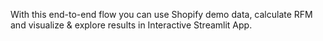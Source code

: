 With this end-to-end flow you can use Shopify demo data, calculate RFM and visualize & explore results in Interactive Streamlit App.
